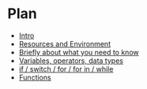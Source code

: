 <h1>
    Plan
</h1>

<ul>
    <li>
        <a href="./01.md">Intro</a>
    </li>
    <li>
        <a href="./02.md">Resources and Environment</a>
    </li>
    <li>
        <a href="./03.md">Briefly about what you need to know</a>
    </li>
    <li>
        <a href="./04.md">Variables, operators, data types</a>
    </li>
    <li>
        <a href="./05.md">if / switch / for / for in / while</a>
    </li>
    <li>
        <a href="./06.md">Functions</a>
    </li>
</ul>
